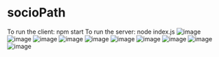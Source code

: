 # socioPath
To run the client: npm start
To run the server: node index.js
![image](https://github.com/AhanaDatta59/socioPath/assets/116972422/60ce50eb-61f6-40c3-a60f-61ed8fb7e667)
![image](https://github.com/AhanaDatta59/socioPath/assets/116972422/f6d12230-a59a-447c-8fb7-00252511b229)
![image](https://github.com/AhanaDatta59/socioPath/assets/116972422/21960efe-7c77-4a0f-8a65-f7380ef768f4)
![image](https://github.com/AhanaDatta59/socioPath/assets/116972422/909cc81f-8eb5-426d-853a-9f775b02315b)
![image](https://github.com/AhanaDatta59/socioPath/assets/116972422/90b01a31-8488-48b7-a6a4-0eb041d8cd5e)
![image](https://github.com/AhanaDatta59/socioPath/assets/116972422/f18850c6-975d-4224-8d9d-9a502c626a6a)
![image](https://github.com/AhanaDatta59/socioPath/assets/116972422/db2aea5c-3725-4347-b171-f265556831e2)
![image](https://github.com/AhanaDatta59/socioPath/assets/116972422/84970396-2e0a-44df-9e92-e39b4224115a)
![image](https://github.com/AhanaDatta59/socioPath/assets/116972422/a31c72b9-4fb4-4064-bd9c-f99b96d886e7)
![image](https://github.com/AhanaDatta59/socioPath/assets/116972422/450c0d02-2c20-42e5-a193-6b482fc5a204)
